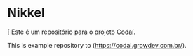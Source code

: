 # Nikkel
[
Este é um repositório para o projeto [Codaí](https://codai.growdev.com.br/).

This is example repository to (https://codai.growdev.com.br/).
